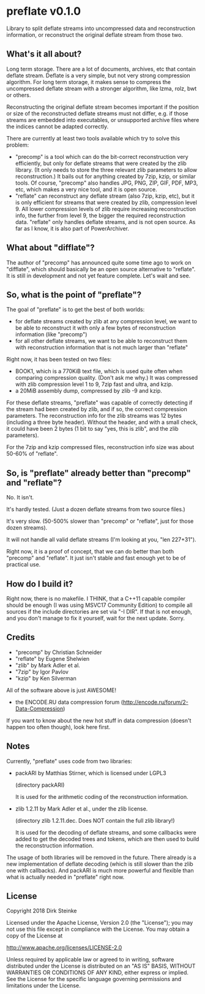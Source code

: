 preflate v0.1.0
===============
Library to split deflate streams into uncompressed data and reconstruction information,
or reconstruct the original deflate stream from those two. 


What's it all about?
--------------------
Long term storage. There are a lot of documents, archives, etc that contain deflate stream.
Deflate is a very simple, but not very strong compression algorithm. For long term storage,
it makes sense to compress the uncompressed deflate stream with a stronger algorithm, like
lzma, rolz, bwt or others.

Reconstructing the original deflate stream becomes important if the position or size
of the reconstructed deflate streams must not differ, e.g. if those streams are embedded
into executables, or unsupported archive files where the indices cannot be adapted correctly.

There are currently at least two tools available which try to solve this problem:
- "precomp" is a tool which can do the bit-correct reconstruction very efficiently,
  but only for deflate streams that were created by the zlib library. (It only needs
  to store the three relevant zlib parameters to allow reconstruction.)
  It bails out for anything created by 7zip, kzip, or similar tools.
  Of course, "precomp" also handles JPG, PNG, ZIP, GIF, PDF, MP3, etc, which makes
  a very nice tool, and it is open source.
- "reflate" can reconstruct any deflate stream (also 7zip, kzip, etc), but it is only 
  efficient for streams that were created by zlib, compression level 9. 
  All lower compression levels of zlib require increasing reconstruction info, the further
  from level 9, the bigger the required reconstruction data.
  "reflate" only handles deflate streams, and is not open source. As far as I know,
  it is also part of PowerArchiver.


What about "difflate"?
----------------------
The author of "precomp" has announced quite some time ago to work on "difflate", 
which should basically be an open source alternative to "reflate". It is still in
development and not yet feature complete. Let's wait and see.


So, what is the point of "preflate"?
------------------------------------
The goal of "preflate" is to get the best of both worlds:
- for deflate streams created by zlib at any compression level, we want to
  be able to reconstruct it with only a few bytes of reconstruction information (like "precomp")
- for all other deflate streams, we want to be able to reconstruct them with
  reconstruction information that is not much larger than "reflate"

Right now, it has been tested on two files:
- BOOK1, which is a 770KiB text file, which is used quite often when comparing compression 
  quality. (Don't ask me why.)
  It was compressed with zlib compression level 1 to 9, 7zip fast and ultra, and kzip.
- a 20MiB assembly dump, compressed by zlib -9 and kzip.

For these deflate streams, "preflate" was capable of correctly detecting if the stream
had been created by zlib, and if so, the correct compression parameters. The reconstruction
info for the zlib streams was 12 bytes (including a three byte header). Without the header,
and with a small check, it could have been 2 bytes (1 bit to say "yes, this is zlib", and the zlib 
parameters). 

For the 7zip and kzip compressed files, reconstruction info size was about 50-60% of "reflate".


So, is "preflate" already better than "precomp" and "reflate"? 
--------------------------------------------------------------
No. It isn't. 

It's hardly tested. (Just a dozen deflate streams from two source files.)

It's very slow. (50-500% slower than "precomp" or "reflate", just for those dozen streams).

It will not handle all valid deflate streams (I'm looking at you, "len 227+31").

Right now, it is a proof of concept, that we can do better than both "precomp" and "reflate". 
It just isn't stable and fast enough yet to be of practical use.


How do I build it?
------------------
Right now, there is no makefile. I THINK, that a C++11 capable compiler should be enough
(I was using MSVC17 Community Edition) to compile all sources if the include directories
are set via "-I DIR". If that is not enough, and you don't manage to fix it yourself,
wait for the next update. Sorry.


Credits
-------
- "precomp" by Christian Schneider
- "reflate" by Eugene Shelwien
- "zlib" by Mark Adler et al.
- "7zip" by Igor Pavlov
- "kzip" by Ken Silverman

All of the software above is just AWESOME!

- the ENCODE.RU data compression forum (http://encode.ru/forum/2-Data-Compression)

If you want to know about the new hot stuff in data compression (doesn't happen
too often though), look here first.


Notes
-----
Currently, "preflate" uses code from two libraries:
- packARI by Matthias Stirner, which is licensed under LGPL3

  (directory packARI)

  It is used for the arithmetic coding of the reconstruction information.
- zlib 1.2.11 by Mark Adler et al., under the zlib license.

  (directory zlib 1.2.11.dec. Does NOT contain the full zlib library!)

  It is used for the decoding of deflate streams, and some callbacks were
  added to get the decoded trees and tokens, which are then used to build
  the reconstruction information.

The usage of both libraries will be removed in the future. 
There already is a new implementation of deflate decoding (which is still slower 
than the zlib one with callbacks).
And packARI is much more powerful and flexible than what is actually needed
in "preflate" right now.


License
-------
Copyright 2018 Dirk Steinke

Licensed under the Apache License, Version 2.0 (the "License");
you may not use this file except in compliance with the License.
You may obtain a copy of the License at

http://www.apache.org/licenses/LICENSE-2.0

Unless required by applicable law or agreed to in writing, software
distributed under the License is distributed on an "AS IS" BASIS,
WITHOUT WARRANTIES OR CONDITIONS OF ANY KIND, either express or implied.
See the License for the specific language governing permissions and
limitations under the License.

